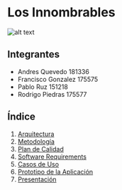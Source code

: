# Los Innombrables

![alt text](https://github.com/Ingenieria-de-Software-ITAM-2020/LosInnombrables-ProyectoFinal/blob/main/imagenes/ITAMChatLogo.png)

## Integrantes

- Andres Quevedo 181336
- Francisco Gonzalez 175575
- Pablo Ruz 151218
- Rodrigo Piedras 175577


## Índice
1. [Arquitectura](Arquitectura.md)
1. [Metodología](Metodologia.md)
1. [Plan de Calidad](PlanDeCalidad.md)
1. [Software Requirements](SoftwareRequirements.md)
1. [Casos de Uso](CasosDeUso.md)
1. [Prototipo de la Aplicación](Prototipo)
1. [Presentación](https://drive.google.com/file/d/1xqA0LEvsx6QlVW22OsY894VVcDt3r774/view?usp=sharing)


